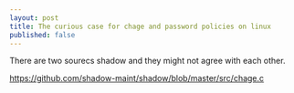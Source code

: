 ```yaml
---
layout: post
title: The curious case for chage and password policies on linux
published: false
---
```

There are two sourecs shadow and they might not agree with each other.

https://github.com/shadow-maint/shadow/blob/master/src/chage.c

